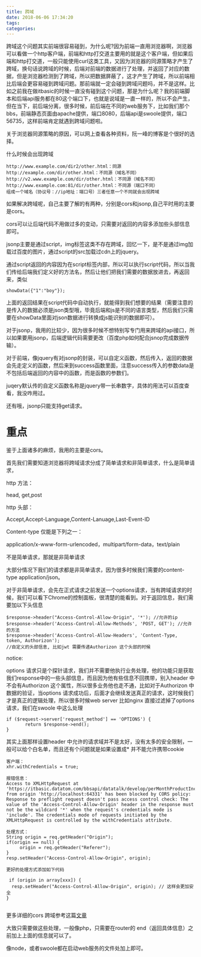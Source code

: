 ```yaml
---
title: 跨域
date: 2018-06-06 17:34:20
tags:
categories:
---
```


跨域这个问题其实前端很容易碰到，为什么呢?因为前端一直用浏览器啊，浏览器可以看做一个http客户端，前端和http打交道主要用的就是这个客户端，但如果后端和http打交道，一般只能使用curl这类工具，又因为浏览器的同源策略才产生了跨域，换句话说跨域的时候，后端对前端的数据进行了处理，并返回了对应的数据，但是浏览器检测到了跨域，所以把数据屏蔽了，这才产生了跨域，所以前端相比后端会更容易碰到跨域问题。那前端就一定会碰到跨域问题吗，并不是这样。比如之前我在做itbasic的时候一直没有碰到这个问题，那是为什么呢？我的前端脚本和后端api服务都在80这个端口下，也就是说域是一直一样的，所以不会产生，但在当下，前后端分离，很多时候，前后端在不同的web服务下，比如我们那个bbs，前端静态页面由apache提供，端口8080，后端api是swoole提供，端口56735，这样前端肯定就遇到跨域问题啦。

<!--more-->

关于浏览器同源策略的原因，可以网上查看各种资料，阮一峰的博客是个很好的选择。

什么时候会出现跨域

```
http://www.example.com/dir2/other.html：同源
http://example.com/dir/other.html：不同源（域名不同）
http://v2.www.example.com/dir/other.html：不同源（域名不同）
http://www.example.com:81/dir/other.html：不同源（端口不同）
组成一个域名（协议号：//ip地址：端口号）三者任意一个不同就会出现跨域
```

如果解决跨域呢，自己主要了解的有两种，分别是cors和jsonp,自己平时用的主要是cors。

cors可以让后端代码不用做过多的变动，只需要对返回的内容多添加些头部信息即可。

jsonp主要是通过script，img标签这类不存在跨域，回忆一下，是不是通过img加载过百度的图片，通过script的src加载过cdn上的jquery。

通过script返回的内容因为在script标签内部，所以可以执行script代码，所以当我们传给后端我们定义好的方法名，然后让他们把我们需要的数据放进去，再返回来，类似 

```
showData({"1":"boy"});
```

上面的返回结果在script代码中自动执行，就能得到我们想要的结果（需要注意的是传入的数据必须是json类型哦，毕竟后端和js是不同的语言类型，然后我们只需要在showData里面对json数据进行转换成js能识别的数据即可）。

对于jsonp，我用的比较少，因为很多时候不想特别写专门用来跨域的api接口，所以如果要用jsonp，后端逻辑代码需要更改（百度php如何配合jsnop完成数据传输）。

对于前端，像jquery有对jsonp的封装，可以自定义函数，然后传入，返回的数据会先走定义的函数，然后来到success函数里面，注意success传入的参数data是不包括后端返回的内容中的函数，而是函数的参数们。

juqery默认传的自定义函数名称是jquery带一长串数字，具体的用法可以百度查看，我没咋用过。

还有哦，jsonp只能支持get请求。



# 重点

鉴于上面诸多的麻烦，我用的主要是cors。

首先我们需要知道浏览器将跨域请求分成了简单请求和非简单请求，什么是简单请求，

http 方法：

head, get,post

http 头部：

Accept,Accept-Language,Content-Lanuage,Last-Event-ID

Content-type 仅能是下列之一：

application/x-www-form-urlencoded，multipart/form-data，text/plain

不是简单请求，那就是非简单请求

大部分情况下我们的请求都是非简单请求，因为很多时候我们需要的content-type application/json。

对于非简单请求，会先在正式请求之前发送一个options请求，当有跨域请求的时候，我们可以看下Chrome的控制面板，很清楚的能看到。对于返回信息，我们需要加以下头信息

```
$response->header("Access-Control-Allow-Origin", '*'); //允许的ip
$response->header('Access-Control-Allow-Methods', 'POST, GET'); //允许的方法
$response->header('Access-Control-Allow-Headers', 'Content-Type, token, Authorizon');
//自定义的头部信息, 比如jwt 需要传递Authorizon 这个头部的时候
```

notice:

options 请求只是个探针请求，我们并不需要他执行业务处理，他的功能只是获取我们response中的一些头部信息，而且因为他有些信息不回携带，别入header 中不会有Authorizon 这个属性，所以很多业务他也走不通，比如对于Authorizon 中数据的验证，当options 请求成功后，后面才会继续发送真正的请求，这时候我们才是真正的逻辑处理，所以很多时候web server 比如nginx 直接过滤掉了options 请求，我们在swoole 中这么处理

```
if ($request->server['request_method'] == 'OPTIONS') {
       return $response->end();
}
```

其实上面那样设置header 中允许的请求域并不是太好，没有太多的安全限制，一般可以给个白名单，而且还有个问题就是如果设置成* 并不能允许携带cookie

```
客户端：
xhr.withCredentials = true;

报错信息：
Access to XMLHttpRequest at 'https://itbasic.datatom.com/bbsapi/datatalk/develop/perMonthProductIncome' from origin 'http://localhost:64331' has been blocked by CORS policy: Response to preflight request doesn't pass access control check: The value of the 'Access-Control-Allow-Origin' header in the response must not be the wildcard '*' when the request's credentials mode is 'include'. The credentials mode of requests initiated by the XMLHttpRequest is controlled by the withCredentials attribute.

处理方式：
String origin = req.getHeader("Origin");
if(origin == null) {
     origin = req.getHeader("Referer");
}    
resp.setHeader("Access-Control-Allow-Origin", origin); 

更好的处理方式添加如下代码
 
 if (origin in array[xxx]) {
  resp.setHeader("Access-Control-Allow-Origin", origin); // 这样会更加安全
}
 
```

更多详细的cors 跨域参考这篇[文章](https://juejin.im/post/5ad17c006fb9a028d82c329c#heading-13)



大致只需要做这些处理，一般像php，只需要在router的 end（返回具体信息）之前加上上面的信息就可以了。

像node，或者swoole都在启动web服务的文件处加上即可。	



​	